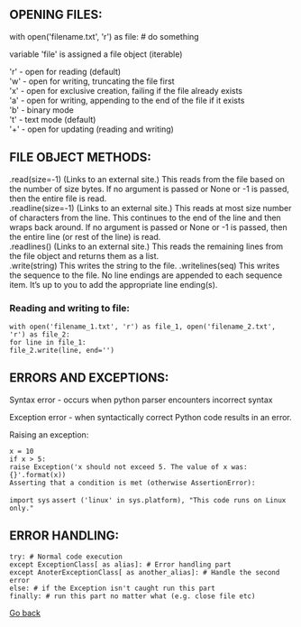 ## OPENING FILES:

with open('filename.txt', 'r') as file: # do something

variable 'file' is assigned a file object (iterable)

'r' - open for reading (default)  
'w' - open for writing, truncating the file first  
'x' - open for exclusive creation, failing if the file already exists  
'a' - open for writing, appending to the end of the file if it exists  
'b' - binary mode  
't' - text mode (default)  
'+' - open for updating (reading and writing)

## FILE OBJECT METHODS:

.read(size=-1) (Links to an external site.) This reads from the file based on the number of size bytes. If no argument is passed or None or -1 is passed, then the entire file is read.  
.readline(size=-1) (Links to an external site.) This reads at most size number of characters from the line. This continues to the end of the line and then wraps back around. If no argument is passed or None or -1 is passed, then the entire line (or rest of the line) is read.  
.readlines() (Links to an external site.) This reads the remaining lines from the file object and returns them as a list.  
.write(string) This writes the string to the file.
.writelines(seq) This writes the sequence to the file. No line endings are appended to each sequence item. It’s up to you to add the appropriate line ending(s).

### Reading and writing to file:

`with open('filename_1.txt', 'r') as file_1, open('filename_2.txt', 'r') as file_2:`  
 `for line in file_1:`  
 `file_2.write(line, end='')`

## ERRORS AND EXCEPTIONS:

Syntax error - occurs when python parser encounters incorrect syntax

Exception error - when syntactically correct Python code results in an error.

Raising an exception:

`x = 10`  
`if x > 5:`  
`raise Exception('x should not exceed 5. The value of x was: {}'.format(x))`  
`Asserting that a condition is met (otherwise AssertionError):`

`import sys`
`assert ('linux' in sys.platform), "This code runs on Linux only."`

## ERROR HANDLING:

`try: # Normal code execution`  
`except ExceptionClass[ as alias]: # Error handling part`  
`except AnoterExceptionClass[ as another_alias]: # Handle the second error`  
`else: # if the Exception isn't caught run this part`  
`finally: # run this part no matter what (e.g. close file etc)`

[Go back](../README.md)
